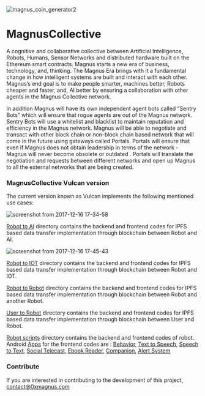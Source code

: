 ![magnus_coin_generator2](https://user-images.githubusercontent.com/33899852/34069771-d0e34828-e27d-11e7-86c6-ebb772e1c0fe.png)
# MagnusCollective
A cognitive and collaborative collective between
Artificial Intelligence, Robots, Humans, Sensor
Networks and distributed hardware built on
the Ethereum smart contracts. Magnus starts a
new era of business, technology, and, thinking.
The Magnus Era brings with it a fundamental
change in how intelligent systems are built and
interact with each other. Magnus’s end goal is to
make people smarter, machines better, Robots
cheaper and faster, and, AI better by ensuring a
collaboration with other agents in the Magnus
Collective network.

In addition Magnus will have its own independent
agent bots called “Sentry Bots” which will ensure
that rogue agents are out of the Magnus network.
Sentry Bots will use a whitelist and blacklist to
maintain reputation and efficiency in the Magnus
network.
Magnus will be able to negotiate and transact
with other block chain or non-block chain
based network that will come in the future using
gateways called Portals. Portals will ensure that
even if Magnus does not obtain leadership in
terms of the network - Magnus will never become
obsolete or outdated . Portals will translate the
negotiation and requests between different
networks and open up Magnus to all the external
networks that are being created. 

### MagnusCollective Vulcan version
The current version known as Vulcan implements the following mentioned use cases:

![screenshot from 2017-12-16 17-34-58](https://user-images.githubusercontent.com/33899852/34070220-0cff0bda-e288-11e7-8e8c-501bd1b29107.png)

[Robot to AI](https://github.com/adi1001/MagnusCollective/tree/master/Robot%20to%20AI) directory contains the backend and 
frontend codes for IPFS based data transfer implementation through blockchain between Robot and AI.

![screenshot from 2017-12-16 17-45-43](https://user-images.githubusercontent.com/33899852/34070264-07c0df58-e289-11e7-9866-22b4860f8adc.png)

[Robot to IOT](https://github.com/adi1001/MagnusCollective/tree/master/Robot%20to%20IOT) directory contains the backend and frontend codes for IPFS based data transfer implementation through blockchain between Robot and IOT.

[Robot to Robot](https://github.com/adi1001/MagnusCollective/tree/master/Robot%20to%20Robot) directory contains the backend and frontend codes for IPFS based data transfer implementation through blockchain between Robot and another Robot.

[User to Robot](https://github.com/adi1001/MagnusCollective/tree/master/User%20to%20Robot) directory contains the backend and frontend codes for IPFS based data transfer implementation through blockchain between User and Robot.

[Robot scripts](https://github.com/adi1001/MagnusCollective/tree/master/Robot%20Scripts) directory contains the backend and frontend codes of robot.
Android [Apps](https://github.com/adi1001/MagnusCollective/tree/master/Robot%20Scripts/Android_Apps_Script) for the frontend codes are : [Behavior](https://github.com/adi1001/MagnusCollective/tree/master/Robot%20Scripts/MainRobot_Script/Behavior), [Text to Speech](https://github.com/adi1001/MagnusCollective/tree/master/Robot%20Scripts/MainRobot_Script/SpeechToText), [Speech to Text](https://github.com/adi1001/MagnusCollective/tree/master/Robot%20Scripts/MainRobot_Script/SpeechToText), [Social Telecast](https://github.com/adi1001/MagnusCollective/tree/master/Robot%20Scripts/Android_Apps_Script/SocialTelecastApp), [Ebook Reader](https://github.com/adi1001/MagnusCollective/tree/master/Robot%20Scripts/Android_Apps_Script/E-BookReader), [Companion](https://github.com/adi1001/MagnusCollective/tree/master/Robot%20Scripts/MainRobot_Script/Companion),  [Alert System](https://github.com/adi1001/MagnusCollective/tree/master/Robot%20Scripts/Android_Apps_Script/AlertSystem)

### Contribute
If you are interested in contributing to the development of this project, contact@0xmagnus.com
